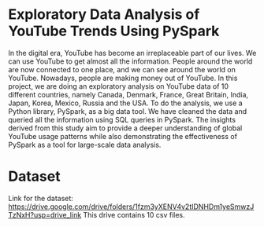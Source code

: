 # Exploratory Data Analysis of YouTube Trends Using PySpark
In the digital era, YouTube has become an irreplaceable part of our lives. We can use YouTube to get almost all the information. People around the world are now connected to one place, and we can see around the world on YouTube. Nowadays, people are making money out of YouTube.
In this project, we are doing an exploratory analysis on YouTube data of 10 different countries, namely Canada, Denmark, France, Great Britain, India, Japan, Korea, Mexico, Russia and the USA. To do the analysis, we use a Python library, PySpark, as a big data tool. We have cleaned the data and queried all the information using SQL queries in PySpark.
The insights derived from this study aim to provide a deeper understanding of global YouTube usage patterns while also demonstrating the effectiveness of PySpark as a tool for large-scale data analysis.

# Dataset
Link for the dataset: https://drive.google.com/drive/folders/1fzm3yXENV4v2tIDNHDm1yeSmwzJTzNxH?usp=drive_link 
This drive contains 10 csv files.

